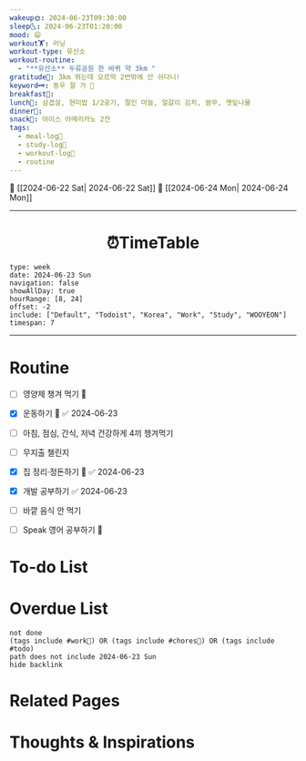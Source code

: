```yaml
---
wakeup🌞: 2024-06-23T09:30:00
sleep🌜: 2024-06-23T01:20:00
mood: 😄
workout🏋️: 러닝
workout-type: 유산소
workout-routine:
  - "**유산소** 두류공원 한 바퀴 약 3km "
gratitude🙏: 3km 뛰는데 오르막 2번밖에 안 쉬다니!
keyword🗝️: 동우 잘 가 🥹
breakfast🍳: 
lunch🍚: 삼겹살, 현미밥 1/2공기, 절인 마늘, 얼갈이 김치, 쌈무, 깻잎나물
dinner🥗: 
snack🍬: 아이스 아메리카노 2잔
tags:
  - meal-log📝
  - study-log📓
  - workout-log💪
  - routine
---
```


🔺 [[2024-06-22 Sat| 2024-06-22 Sat]]
🔻 [[2024-06-24 Mon| 2024-06-24 Mon]]
___
<h1> <center>⏰TimeTable </center> </h1>

```gEvent
type: week
date: 2024-06-23 Sun
navigation: false
showAllDay: true
hourRange: [8, 24]
offset: -2
include: ["Default", "Todoist", "Korea", "Work", "Study", "WOOYEON"]
timespan: 7
```

--- 


# Routine 

- [ ] 영양제 챙겨 먹기 🔼 
- [x] 운동하기 🔼 ✅ 2024-06-23
- [ ] 아침, 점심, 간식, 저녁 건강하게 4끼 챙겨먹기
- [ ] 무지출 챌린지 
- [x] 집 정리·정돈하기 🔼 ✅ 2024-06-23
- [x] 개발 공부하기 ✅ 2024-06-23
- [ ] 바깥 음식 안 먹기 
- [ ] Speak 영어 공부하기 🔼 


# To-do List


# Overdue List
```tasks
not done
(tags include #work💼) OR (tags include #chores🧺) OR (tags include #todo)
path does not include 2024-06-23 Sun
hide backlink
```

# Related Pages



# Thoughts & Inspirations

